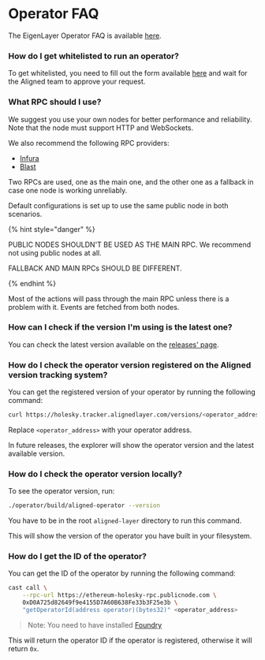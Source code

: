 # Operator FAQ

The EigenLayer Operator FAQ is available [here](https://docs.eigenlayer.xyz/eigenlayer/operator-guides/operator-faq).

### How do I get whitelisted to run an operator?

To get whitelisted,
you need to fill out the form available [here](https://docs.google.com/forms/d/e/1FAIpQLSdH9sgfTz4v33lAvwj6BvYJGAeIshQia3FXz36PFfF-WQAWEQ/viewform)
and wait for the Aligned team to approve your request.

### What RPC should I use?

We suggest you use your own nodes for better performance and reliability. Note that the node must support HTTP and WebSockets.

We also recommend the following RPC providers:

- [Infura](https://infura.io/)
- [Blast](https://blastapi.io/)

Two RPCs are used, one as the main one, and the other one as a fallback in case one node is working unreliably.

Default configurations is set up to use the same public node in both scenarios.

{% hint style="danger" %}

PUBLIC NODES SHOULDN'T BE USED AS THE MAIN RPC. We recommend not using public nodes at all.

FALLBACK AND MAIN RPCs SHOULD BE DIFFERENT.

{% endhint %}

Most of the actions will pass through the main RPC unless there is a problem with it. Events are fetched from both nodes.

### How can I check if the version I'm using is the latest one?

You can check the latest version available on the [releases' page](https://github.com/yetanotherco/aligned_layer/releases).

### How do I check the operator version registered on the Aligned version tracking system?

You can get the registered version of your operator by running the following command:

```bash
curl https://holesky.tracker.alignedlayer.com/versions/<operator_address>
```

Replace `<operator_address>` with your operator address.

In future releases, the explorer will show the operator version and the latest available version.

### How do I check the operator version locally?

To see the operator version, run:

```bash
./operator/build/aligned-operator --version
```

You have to be in the root `aligned-layer` directory to run this command.

This will show the version of the operator you have built in your filesystem.

### How do I get the ID of the operator?

You can get the ID of the operator by running the following command:

```bash
cast call \
	--rpc-url https://ethereum-holesky-rpc.publicnode.com \
	0xD0A725d82649f9e4155D7A60B638Fe33b3F25e3b \
	"getOperatorId(address operator)(bytes32)" <operator_address>
```

> Note: You need to have installed [Foundry](https://book.getfoundry.sh/)

This will return the operator ID if the operator is registered, otherwise it will return `0x`.
